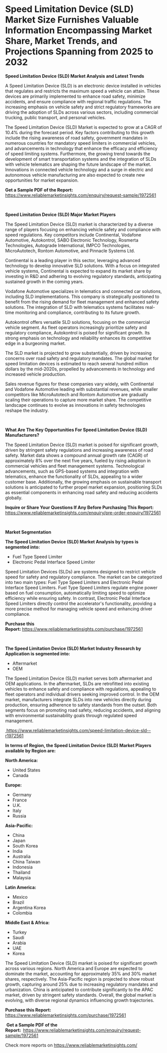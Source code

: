 <p><h1>Speed Limitation Device (SLD) Market Size Furnishes Valuable Information Encompassing Market Share, Market Trends, and Projections Spanning from 2025 to 2032</h1></p><p><strong>Speed Limitation Device (SLD) Market Analysis and Latest Trends</strong></p>
<p><p>A Speed Limitation Device (SLD) is an electronic device installed in vehicles that regulates and restricts the maximum speed a vehicle can attain. These devices are primarily implemented to enhance road safety, minimize accidents, and ensure compliance with regional traffic regulations. The increasing emphasis on vehicle safety and strict regulatory frameworks are driving the adoption of SLDs across various sectors, including commercial trucking, public transport, and personal vehicles.</p><p>The Speed Limitation Device (SLD) Market is expected to grow at a CAGR of 10.4% during the forecast period. Key factors contributing to this growth include the rising awareness of road safety, government mandates in numerous countries for mandatory speed limiters in commercial vehicles, and advancements in technology that enhance the efficacy and efficiency of speed limiting systems. Furthermore, the growing trend towards the development of smart transportation systems and the integration of SLDs with vehicle telematics are shaping the future landscape of the market. Innovations in connected vehicle technology and a surge in electric and autonomous vehicle manufacturing are also expected to create new opportunities for market expansion.</p></p>
<p><strong>Get a Sample PDF of the Report:&nbsp;</strong> <a href="https://www.reliablemarketinsights.com/enquiry/request-sample/1972561?utm_campaign=3293&utm_medium=2&utm_source=Github&utm_content=ia&utm_term=31032025&utm_id=speed-limitation-device-sld">https://www.reliablemarketinsights.com/enquiry/request-sample/1972561</a></p>
<p>&nbsp;</p>
<p><strong>Speed Limitation Device (SLD) Major Market Players</strong></p>
<p><p>The Speed Limitation Device (SLD) market is characterized by a diverse range of players focusing on enhancing vehicle safety and compliance with speed regulations. Key competitors include Continental, Vodafone Automotive, Autokontrol, SABO Electronic Technology, Rosmerta Technologies, Autograde International, IMPCO Technologies, MicroAutotech, Rontom Automotive, and Pinnacle Systems Ltd.</p><p>Continental is a leading player in this sector, leveraging advanced technology to develop innovative SLD solutions. With a focus on integrated vehicle systems, Continental is expected to expand its market share by investing in R&D and adhering to evolving regulatory standards, anticipating sustained growth in the coming years.</p><p>Vodafone Automotive specializes in telematics and connected car solutions, including SLD implementations. This company is strategically positioned to benefit from the rising demand for fleet management and enhanced safety solutions. The integration of SLD with telematics systems facilitates real-time monitoring and compliance, contributing to its future growth.</p><p>Autokontrol offers versatile SLD solutions, focusing on the commercial vehicle segment. As fleet operators increasingly prioritize safety and regulatory compliance, Autokontrol is poised for significant growth. Its strong emphasis on technology and reliability enhances its competitive edge in a burgeoning market.</p><p>The SLD market is projected to grow substantially, driven by increasing concerns over road safety and regulatory mandates. The global market for speed limitation devices is estimated to reach several hundred million dollars by the mid-2020s, propelled by advancements in technology and increased vehicle production.</p><p>Sales revenue figures for these companies vary widely, with Continental and Vodafone Automotive leading with substantial revenues, while smaller competitors like MicroAutotech and Rontom Automotive are gradually scaling their operations to capture more market share. The competitive landscape continues to evolve as innovations in safety technologies reshape the industry.</p></p>
<p>&nbsp;</p>
<p><strong>What Are The Key Opportunities For Speed Limitation Device (SLD) Manufacturers?</strong></p>
<p><p>The Speed Limitation Device (SLD) market is poised for significant growth, driven by stringent safety regulations and increasing awareness of road safety. Market data shows a compound annual growth rate (CAGR) of approximately 8% over the next five years, fueled by rising adoption in commercial vehicles and fleet management systems. Technological advancements, such as GPS-based systems and integration with telematics, enhance the functionality of SLDs, appealing to a wider customer base. Additionally, the growing emphasis on sustainable transport solutions is anticipated to further propel market expansion, positioning SLDs as essential components in enhancing road safety and reducing accidents globally.</p></p>
<p><strong>Inquire or Share Your Questions If Any Before Purchasing This Report:</strong> <a href="https://www.reliablemarketinsights.com/enquiry/pre-order-enquiry/1972561?utm_campaign=3293&utm_medium=2&utm_source=Github&utm_content=ia&utm_term=31032025&utm_id=speed-limitation-device-sld">https://www.reliablemarketinsights.com/enquiry/pre-order-enquiry/1972561</a></p>
<p>&nbsp;</p>
<p><strong>Market Segmentation</strong></p>
<p><strong>The Speed Limitation Device (SLD) Market Analysis by types is segmented into:</strong></p>
<p><ul><li>Fuel Type Speed Limiter</li><li>Electronic Pedal Interface Speed Limiter</li></ul></p>
<p><p>Speed Limitation Devices (SLDs) are systems designed to restrict vehicle speed for safety and regulatory compliance. The market can be categorized into two main types: Fuel Type Speed Limiters and Electronic Pedal Interface Speed Limiters. Fuel Type Speed Limiters regulate engine power based on fuel consumption, automatically limiting speed to optimize efficiency while ensuring safety. In contrast, Electronic Pedal Interface Speed Limiters directly control the accelerator's functionality, providing a more precise method for managing vehicle speed and enhancing driver compliance.</p></p>
<p><strong>Purchase this Report:&nbsp;</strong><a href="https://www.reliablemarketinsights.com/purchase/1972561?utm_campaign=3293&utm_medium=2&utm_source=Github&utm_content=ia&utm_term=31032025&utm_id=speed-limitation-device-sld">https://www.reliablemarketinsights.com/purchase/1972561</a></p>
<p>&nbsp;</p>
<p><strong>The Speed Limitation Device (SLD) Market Industry Research by Application is segmented into:</strong></p>
<p><ul><li>Aftermarket</li><li>OEM</li></ul></p>
<p><p>The Speed Limitation Device (SLD) market serves both aftermarket and OEM applications. In the aftermarket, SLDs are retrofitted into existing vehicles to enhance safety and compliance with regulations, appealing to fleet operators and individual drivers seeking improved control. In the OEM market, manufacturers integrate SLDs into new vehicles directly during production, ensuring adherence to safety standards from the outset. Both segments focus on promoting road safety, reducing accidents, and aligning with environmental sustainability goals through regulated speed management.</p></p>
<p><a href="https://www.reliablemarketinsights.com/speed-limitation-device-sld--r1972561?utm_campaign=3293&utm_medium=2&utm_source=Github&utm_content=ia&utm_term=31032025&utm_id=speed-limitation-device-sld">&nbsp;https://www.reliablemarketinsights.com/speed-limitation-device-sld--r1972561</a></p>
<p><strong>In terms of Region, the Speed Limitation Device (SLD) Market Players available by Region are:</strong></p>
<p>
    <p> <strong> North America: </strong>
        <ul>
            <li>United States</li>
            <li>Canada</li>
        </ul>
        </p> 
    <p> <strong> Europe: </strong>
        <ul>
            <li>Germany</li>
            <li>France</li>
            <li>U.K.</li>
            <li>Italy</li>
            <li>Russia</li>
        </ul>
        </p> 
    <p> <strong> Asia-Pacific: </strong>
        <ul>
            <li>China</li>
            <li>Japan</li>
            <li>South Korea</li>
            <li>India</li>
            <li>Australia</li>
            <li>China Taiwan</li>
            <li>Indonesia</li>
            <li>Thailand</li>
            <li>Malaysia</li>
        </ul>
        </p> 
    <p> <strong> Latin America: </strong>
        <ul>
            <li>Mexico</li>
            <li>Brazil</li>
            <li>Argentina Korea</li>
            <li>Colombia</li>
        </ul>
        </p> 
    <p> <strong> Middle East & Africa: </strong>
        <ul>
            <li>Turkey</li>
            <li>Saudi</li>
            <li>Arabia</li>
            <li>UAE</li>
            <li>Korea</li>
        </ul>
    </p>
    </p>
<p><p>The Speed Limitation Device (SLD) market is poised for significant growth across various regions. North America and Europe are expected to dominate the market, accounting for approximately 35% and 30% market shares, respectively. The Asia-Pacific region is projected to show robust growth, capturing around 25% due to increasing regulatory mandates and urbanization. China is anticipated to contribute significantly to the APAC market, driven by stringent safety standards. Overall, the global market is evolving, with diverse regional dynamics influencing growth trajectories.</p></p>
<p><strong>Purchase this Report: </strong><a href="https://www.reliablemarketinsights.com/purchase/1972561?utm_campaign=3293&utm_medium=2&utm_source=Github&utm_content=ia&utm_term=31032025&utm_id=speed-limitation-device-sld">https://www.reliablemarketinsights.com/purchase/1972561</a></p>
<p>&nbsp;<strong>Get a Sample PDF of the Report:&nbsp;&nbsp;</strong><a href="https://www.reliablemarketinsights.com/enquiry/request-sample/1972561?utm_campaign=3293&utm_medium=2&utm_source=Github&utm_content=ia&utm_term=31032025&utm_id=speed-limitation-device-sld">https://www.reliablemarketinsights.com/enquiry/request-sample/1972561</a></p>
<p><strong></strong></p>
<p>Check more reports on <a href="https://www.reliablemarketinsights.com/?utm_campaign=3293&utm_medium=2&utm_source=Github&utm_content=ia&utm_term=31032025&utm_id=speed-limitation-device-sld">https://www.reliablemarketinsights.com/</a></p>